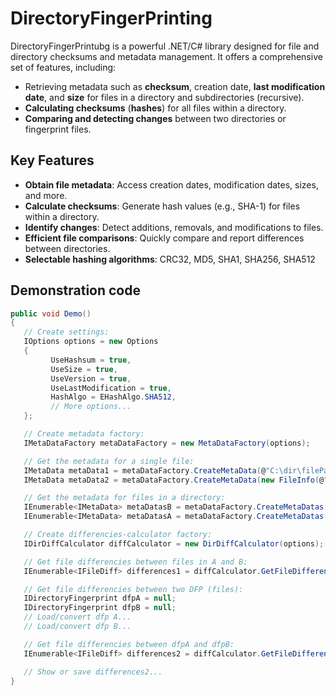 ﻿# DirectoryFingerPrinting
DirectoryFingerPrintubg is a powerful .NET/C# library designed for file and directory checksums and metadata management. It offers a comprehensive set of features, including:

- Retrieving metadata such as **checksum**, creation date, **last modification date**, and **size** for files in a directory and subdirectories (recursive).
- **Calculating checksums** (**hashes**) for all files within a directory.
- **Comparing and detecting changes** between two directories or fingerprint files.
## Key Features
- **Obtain file metadata**: Access creation dates, modification dates, sizes, and more.
- **Calculate checksums**: Generate hash values (e.g., SHA-1) for files within a directory.
- **Identify changes**: Detect additions, removals, and modifications to files.
- **Efficient file comparisons**: Quickly compare and report differences between directories.
- **Selectable hashing algorithms**: CRC32, MD5, SHA1, SHA256, SHA512

## Demonstration code
```cs
public void Demo()
{
   // Create settings:
   IOptions options = new Options
   {
         UseHashsum = true,
         UseSize = true,
         UseVersion = true,
         UseLastModification = true,
         HashAlgo = EHashAlgo.SHA512,
         // More options...
   };

   // Create metadata factory:
   IMetaDataFactory metaDataFactory = new MetaDataFactory(options);

   // Get the metadata for a single file:
   IMetaData metaData1 = metaDataFactory.CreateMetaData(@"C:\dir\filePath.ext");
   IMetaData metaData2 = metaDataFactory.CreateMetaData(new FileInfo(@"C:\dir\filePath.ext"));

   // Get the metadata for files in a directory:
   IEnumerable<IMetaData> metaDatasB = metaDataFactory.CreateMetaDatas(@"C:\dirPath");
   IEnumerable<IMetaData> metaDatasA = metaDataFactory.CreateMetaDatas(new DirectoryInfo(@"C:\dirPath"));

   // Create differencies-calculator factory:
   IDirDiffCalculator diffCalculator = new DirDiffCalculator(options);

   // Get file differencies between files in A and B:
   IEnumerable<IFileDiff> differences1 = diffCalculator.GetFileDifferencies(metaDatasA, metaDatasB);

   // Get file differencies between two DFP (files):
   IDirectoryFingerprint dfpA = null;
   IDirectoryFingerprint dfpB = null;
   // Load/convert dfp A...
   // Load/convert dfp B...

   // Get file differencies between dfpA and dfpB:
   IEnumerable<IFileDiff> differences2 = diffCalculator.GetFileDifferencies(dfpA, dfpB);

   // Show or save differences2...
}
```